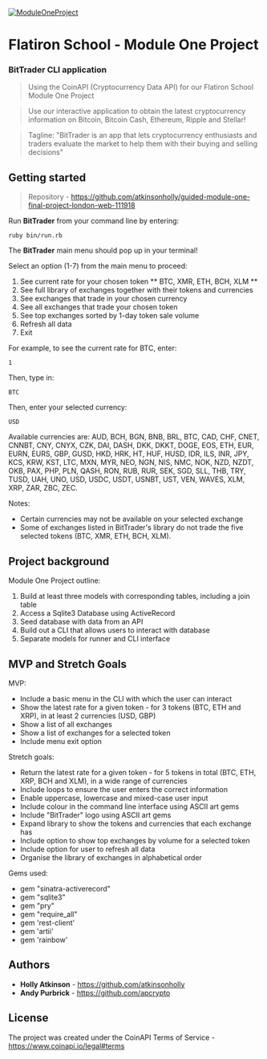 <a href="https://github.com/atkinsonholly/guided-module-one-final-project-london-web-111918"><img src="https://bitcoinist.com/wp-content/uploads/2018/06/shutterstock_1018654609.jpg" title="ModuleOneProject" alt="ModuleOneProject"></a>

# Flatiron School - Module One Project

### BitTrader CLI application ###

> Using the CoinAPI (Cryptocurrency Data API) for our Flatiron School Module One Project

> Use our interactive application to obtain the latest cryptocurrency information on Bitcoin, Bitcoin Cash, Ethereum, Ripple and Stellar!

> Tagline: "BitTrader is an app that lets cryptocurrency enthusiasts and traders evaluate the market to help them with their buying and selling decisions"

## Getting started

> Repository - https://github.com/atkinsonholly/guided-module-one-final-project-london-web-111918

Run **BitTrader** from your command line by entering:

```
ruby bin/run.rb
```
The **BitTrader** main menu should pop up in your terminal!

Select an option (1-7) from the main menu to proceed:

1. See current rate for your chosen token ** BTC, XMR, ETH, BCH, XLM **
2. See full library of exchanges together with their tokens and currencies
3. See exchanges that trade in your chosen currency
4. See all exchanges that trade your chosen token
5. See top exchanges sorted by 1-day token sale volume
6. Refresh all data
7. Exit

For example, to see the current rate for BTC, enter:
```
1
```

Then, type in:
```
BTC
```

Then, enter your selected currency:
```
USD
```

Available currencies are: AUD, BCH, BGN, BNB, BRL, BTC, CAD, CHF, CNET, CNNBT, CNY, CNYX, CZK, DAI, DASH, DKK, DKKT, DOGE, EOS, ETH, EUR, EURN, EURS, GBP, GUSD, HKD, HRK, HT, HUF, HUSD, IDR, ILS, INR, JPY, KCS, KRW, KST, LTC, MXN, MYR, NEO, NGN, NIS, NMC, NOK, NZD, NZDT, OKB, PAX, PHP, PLN, QASH, RON, RUB, RUR, SEK, SGD, SLL, THB, TRY, TUSD, UAH, UNO, USD, USDC, USDT, USNBT, UST, VEN, WAVES, XLM, XRP, ZAR, ZBC, ZEC.

Notes:
- Certain currencies may not be available on your selected exchange
- Some of exchanges listed in BitTrader's library do not trade the five selected tokens (BTC, XMR, ETH, BCH, XLM).

## Project background

Module One Project outline:
1. Build at least three models with corresponding tables, including a join table
2. Access a Sqlite3 Database using ActiveRecord
3. Seed database with data from an API
4. Build out a CLI that allows users to interact with database
5. Separate models for runner and CLI interface

## MVP and Stretch Goals

MVP:
- Include a basic menu in the CLI with which the user can interact
- Show the latest rate for a given token - for 3 tokens (BTC, ETH and XRP), in at least 2 currencies (USD, GBP)
- Show a list of all exchanges
- Show a list of exchanges for a selected token
- Include menu exit option

Stretch goals:
- Return the latest rate for a given token - for 5 tokens in total (BTC, ETH, XRP, BCH and XLM), in a wide range of currencies
- Include loops to ensure the user enters the correct information
- Enable uppercase, lowercase and mixed-case user input
- Include colour in the command line interface using ASCII art gems
- Include "BitTrader" logo using ASCII art gems
- Expand library to show the tokens and currencies that each exchange has
- Include option to show top exchanges by volume for a selected token
- Include option for user to refresh all data
- Organise the library of exchanges in alphabetical order

Gems used:
- gem "sinatra-activerecord"
- gem "sqlite3"
- gem "pry"
- gem "require_all"
- gem 'rest-client'
- gem 'artii'
- gem 'rainbow'

## Authors

* **Holly Atkinson** - https://github.com/atkinsonholly
* **Andy Purbrick** - https://github.com/apcrypto

## License

The project was created under the CoinAPI Terms of Service - https://www.coinapi.io/legal#terms
